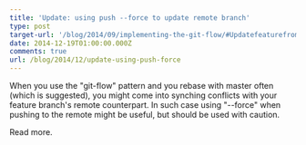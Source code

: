 ```yaml
---
title: 'Update: using push --force to update remote branch'
type: post
target-url: '/blog/2014/09/implementing-the-git-flow/#Updatefeaturefrommaster'
date: 2014-12-19T01:00:00.000Z
comments: true
url: /blog/2014/12/update-using-push-force
---
```


When you use the "git-flow" pattern and you rebase with master often (which is suggested), you might come into synching conflicts with your feature branch's remote counterpart. In such case using "--force" when pushing to the remote might be useful, but should be used with caution.

Read more.
